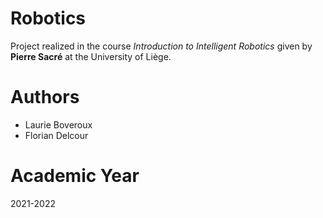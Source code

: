 # Robotics
Project realized in the course *Introduction to Intelligent Robotics* given by **Pierre Sacré** at the University of Liège.

# Authors
* Laurie Boveroux
* Florian Delcour

# Academic Year
2021-2022
